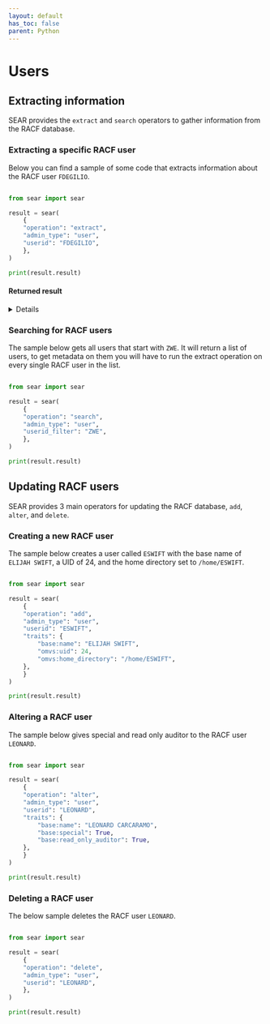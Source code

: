 ```yaml
---
layout: default
has_toc: false
parent: Python
---
```



# Users

## Extracting information

SEAR provides the `extract` and `search` operators to gather information from the RACF database.

### Extracting a specific RACF user

Below you can find a sample of some code that extracts information about the RACF user `FDEGILIO`.

```python

from sear import sear

result = sear(
    {
    "operation": "extract",
    "admin_type": "user",
    "userid": "FDEGILIO",
    },
)

print(result.result)
```

#### Returned result

<details>

```python
{
  "profile": {
    "base": {
      "base:audit_logging": false,
      "base:read_only_auditor": false,
      "base:auditor": false,
      "base:automatic_dataset_protection": false,
      "base:create_date": "09/13/24",
      "base:default_group": "SYS1",
      "base:group_connections": [
        {
          "base:group_connection_auditor": false,
          "base:group_connection_automatic_dataset_protection": false,
          "base:group_connection_create_date": "09/13/24",
          "base:group_connection_dataset_access": false,
          "base:group_connection_group": "SYS1",
          "base:group_connection_last_connect_date": null,
          "base:group_connection_last_connect_time": null,
          "base:group_connection_operations": false,
          "base:group_connection_owner": "LEONARD",
          "base:group_connection_resume_date": null,
          "base:group_connection_revoke_date": null,
          "base:group_connection_revoked": false,
          "base:group_connection_special": false,
          "base:group_connection_universal_access": "NONE",
          "base:group_connection_used_count": 0
        }
      ],
      "base:group_dataset_access": false,
      "base:has_passphrase": false,
      "base:has_password": false,
      "base:logon_allowed_days": [
        {
          "base:logon_allowed_day": "SUNDAY"
        },
        {
          "base:logon_allowed_day": "MONDAY"
        },
        {
          "base:logon_allowed_day": "TUESDAY"
        },
        {
          "base:logon_allowed_day": "WEDNESDAY"
        },
        {
          "base:logon_allowed_day": "THURSDAY"
        },
        {
          "base:logon_allowed_day": "FRIDAY"
        },
        {
          "base:logon_allowed_day": "SATURDAY"
        }
      ],
      "base:logon_allowed_time": "ANYTIME",
      "base:mfa_password_fallback": false,
      "base:name": "Frank DeGilio",
      "base:operations": false,
      "base:owner": "FDEGILIO",
      "base:passphrase_change_interval": 0,
      "base:passphrase_enveloped": false,
      "base:password_change_interval": 186,
      "base:password_enveloped": false,
      "base:protected": true,
      "base:restrict_global_access_checking": false,
      "base:revoked": false,
      "base:special": false
    },
    "omvs": {
      "omvs:home_directory": "/u/fdegilio",
      "omvs:uid": 24
    }
  },
  "return_codes": {
    "racf_reason_code": 0,
    "racf_return_code": 0,
    "saf_return_code": 0,
    "sear_return_code": 0
  }
}
```

</details>

### Searching for RACF users

The sample below gets all users that start with `ZWE`. It will return a list of users, to get metadata on them you will have to run the extract operation on every single RACF user in the list.

```python

from sear import sear

result = sear(
    {
    "operation": "search",
    "admin_type": "user",
    "userid_filter": "ZWE",
    },
)

print(result.result)
```

## Updating RACF users

SEAR provides 3 main operators for updating the RACF database, `add`, `alter`, and `delete`.

### Creating a new RACF user

The sample below creates a user called `ESWIFT` with the base name of `ELIJAH SWIFT`, a UID of 24, and the home directory set to `/home/ESWIFT`.

```python

from sear import sear

result = sear(
    {
    "operation": "add",
    "admin_type": "user",
    "userid": "ESWIFT",
    "traits": {
        "base:name": "ELIJAH SWIFT",
        "omvs:uid": 24,
        "omvs:home_directory": "/home/ESWIFT",
    },
    }
)

print(result.result)
```

### Altering a RACF user

The sample below gives special and read only auditor to the RACF user `LEONARD`.

```python

from sear import sear

result = sear(
    {
    "operation": "alter",
    "admin_type": "user",
    "userid": "LEONARD",
    "traits": {
        "base:name": "LEONARD CARCARAMO",
        "base:special": True,
        "base:read_only_auditor": True,
    },
    }
)

print(result.result)
```

### Deleting a RACF user

The below sample deletes the RACF user `LEONARD`.

```python

from sear import sear

result = sear(
    {
    "operation": "delete",
    "admin_type": "user",
    "userid": "LEONARD",
    },
)

print(result.result)
```
